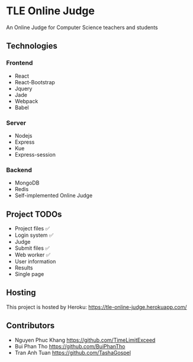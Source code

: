 # TLE Online Judge
An Online Judge for Computer Science teachers and students

## Technologies
### Frontend
- React
- React-Bootstrap
- Jquery
- Jade
- Webpack
- Babel

### Server
- Nodejs
- Express
- Kue
- Express-session

### Backend
- MongoDB
- Redis
- Self-implemented Online Judge

## Project TODOs
- Project files :white_check_mark:
- Login system :white_check_mark:
- Judge
- Submit files :white_check_mark:
- Web worker :white_check_mark:
- User information
- Results
- Single page

## Hosting
This project is hosted by Heroku: <https://tle-online-judge.herokuapp.com/>

## Contributors
- Nguyen Phuc Khang <https://github.com/TimeLimitExceed>
- Bui Phan Tho <https://github.com/BuiPhanTho>
- Tran Anh Tuan <https://github.com/TashaGospel>
